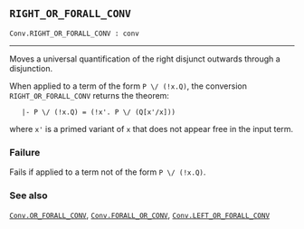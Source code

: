 ## `RIGHT_OR_FORALL_CONV`

``` hol4
Conv.RIGHT_OR_FORALL_CONV : conv
```

------------------------------------------------------------------------

Moves a universal quantification of the right disjunct outwards through
a disjunction.

When applied to a term of the form `P \/ (!x.Q)`, the conversion
`RIGHT_OR_FORALL_CONV` returns the theorem:

``` hol4
   |- P \/ (!x.Q) = (!x'. P \/ (Q[x'/x]))
```

where `x'` is a primed variant of `x` that does not appear free in the
input term.

### Failure

Fails if applied to a term not of the form `P \/ (!x.Q)`.

### See also

[`Conv.OR_FORALL_CONV`](#Conv.OR_FORALL_CONV),
[`Conv.FORALL_OR_CONV`](#Conv.FORALL_OR_CONV),
[`Conv.LEFT_OR_FORALL_CONV`](#Conv.LEFT_OR_FORALL_CONV)
